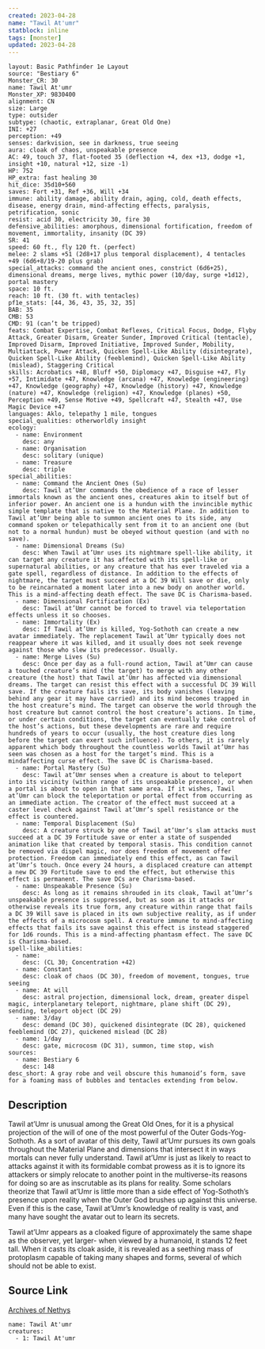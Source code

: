 ```yaml
---
created: 2023-04-28
name: "Tawil At'umr"
statblock: inline
tags: [monster]
updated: 2023-04-28
---
```

```statblock
layout: Basic Pathfinder 1e Layout
source: "Bestiary 6"
Monster_CR: 30
name: Tawil At'umr
Monster_XP: 9830400
alignment: CN
size: Large
type: outsider
subtype: (chaotic, extraplanar, Great Old One)
INI: +27
perception: +49
senses: darkvision, see in darkness, true seeing
aura: cloak of chaos, unspeakable presence
AC: 49, touch 37, flat-footed 35 (deflection +4, dex +13, dodge +1, insight +10, natural +12, size -1)
HP: 752
HP_extra: fast healing 30
hit_dice: 35d10+560
saves: Fort +31, Ref +36, Will +34
immune: ability damage, ability drain, aging, cold, death effects, disease, energy drain, mind-affecting effects, paralysis, petrification, sonic
resist: acid 30, electricity 30, fire 30
defensive_abilities: amorphous, dimensional fortification, freedom of movement, immortality, insanity (DC 39)
SR: 41
speed: 60 ft., fly 120 ft. (perfect)
melee: 2 slams +51 (2d8+17 plus temporal displacement), 4 tentacles +49 (6d6+8/19-20 plus grab)
special_attacks: command the ancient ones, constrict (6d6+25), dimensional dreams, merge lives, mythic power (10/day, surge +1d12), portal mastery
space: 10 ft.
reach: 10 ft. (30 ft. with tentacles)
pf1e_stats: [44, 36, 43, 35, 32, 35]
BAB: 35
CMB: 53
CMD: 91 (can’t be tripped)
feats: Combat Expertise, Combat Reflexes, Critical Focus, Dodge, Flyby Attack, Greater Disarm, Greater Sunder, Improved Critical (tentacle), Improved Disarm, Improved Initiative, Improved Sunder, Mobility, Multiattack, Power Attack, Quicken Spell-Like Ability (disintegrate), Quicken Spell-Like Ability (feeblemind), Quicken Spell-Like Ability (mislead), Staggering Critical
skills: Acrobatics +48, Bluff +50, Diplomacy +47, Disguise +47, Fly +57, Intimidate +47, Knowledge (arcana) +47, Knowledge (engineering) +47, Knowledge (geography) +47, Knowledge (history) +47, Knowledge (nature) +47, Knowledge (religion) +47, Knowledge (planes) +50, Perception +49, Sense Motive +49, Spellcraft +47, Stealth +47, Use Magic Device +47
languages: Aklo, telepathy 1 mile, tongues
special_qualities: otherworldly insight
ecology:
  - name: Environment
    desc: any
  - name: Organisation
    desc: solitary (unique)
  - name: Treasure
    desc: triple
special_abilities:
  - name: Command the Ancient Ones (Su)
    desc: Tawil at’Umr commands the obedience of a race of lesser immortals known as the ancient ones, creatures akin to itself but of inferior power. An ancient one is a hundun with the invincible mythic simple template that is native to the Material Plane. In addition to Tawil at’Umr being able to summon ancient ones to its side, any command spoken or telepathically sent from it to an ancient one (but not to a normal hundun) must be obeyed without question (and with no save).
  - name: Dimensional Dreams (Su)
    desc: When Tawil at’Umr uses its nightmare spell-like ability, it can target any creature it has affected with its spell-like or supernatural abilities, or any creature that has ever traveled via a gate spell, regardless of distance. In addition to the effects of nightmare, the target must succeed at a DC 39 Will save or die, only to be reincarnated a moment later into a new body on another world. This is a mind-affecting death effect. The save DC is Charisma-based.
  - name: Dimensional Fortification (Ex)
    desc: Tawil at’Umr cannot be forced to travel via teleportation effects unless it so chooses.
  - name: Immortality (Ex)
    desc: If Tawil at’Umr is killed, Yog-Sothoth can create a new avatar immediately. The replacement Tawil at’Umr typically does not reappear where it was killed, and it usually does not seek revenge against those who slew its predecessor. Usually.
  - name: Merge Lives (Su)
    desc: Once per day as a full-round action, Tawil at’Umr can cause a touched creature’s mind (the target) to merge with any other creature (the host) that Tawil at’Umr has affected via dimensional dreams. The target can resist this effect with a successful DC 39 Will save. If the creature fails its save, its body vanishes (leaving behind any gear it may have carried) and its mind becomes trapped in the host creature’s mind. The target can observe the world through the host creature but cannot control the host creature’s actions. In time, or under certain conditions, the target can eventually take control of the host’s actions, but these developments are rare and require hundreds of years to occur (usually, the host creature dies long before the target can exert such influence). To others, it is rarely apparent which body throughout the countless worlds Tawil at’Umr has seen was chosen as a host for the target’s mind. This is a mindaffecting curse effect. The save DC is Charisma-based.
  - name: Portal Mastery (Su)
    desc: Tawil at’Umr senses when a creature is about to teleport into its vicinity (within range of its unspeakable presence), or when a portal is about to open in that same area. If it wishes, Tawil at’Umr can block the teleportation or portal effect from occurring as an immediate action. The creator of the effect must succeed at a caster level check against Tawil at’Umr’s spell resistance or the effect is countered.
  - name: Temporal Displacement (Su)
    desc: A creature struck by one of Tawil at’Umr’s slam attacks must succeed at a DC 39 Fortitude save or enter a state of suspended animation like that created by temporal stasis. This condition cannot be removed via dispel magic, nor does freedom of movement offer protection. Freedom can immediately end this effect, as can Tawil at’Umr’s touch. Once every 24 hours, a displaced creature can attempt a new DC 39 Fortitude save to end the effect, but otherwise this effect is permanent. The save DCs are Charisma-based.
  - name: Unspeakable Presence (Su)
    desc: As long as it remains shrouded in its cloak, Tawil at’Umr’s unspeakable presence is suppressed, but as soon as it attacks or otherwise reveals its true form, any creature within range that fails a DC 39 Will save is placed in its own subjective reality, as if under the effects of a microcosm spell. A creature immune to mind-affecting effects that fails its save against this effect is instead staggered for 1d6 rounds. This is a mind-affecting phantasm effect. The save DC is Charisma-based.
spell-like_abilities:
  - name:
    desc: (CL 30; Concentration +42)
  - name: Constant
    desc: cloak of chaos (DC 30), freedom of movement, tongues, true seeing
  - name: At will
    desc: astral projection, dimensional lock, dream, greater dispel magic, interplanetary teleport, nightmare, plane shift (DC 29), sending, teleport object (DC 29)
  - name: 3/day
    desc: demand (DC 30), quickened disintegrate (DC 28), quickened feeblemind (DC 27), quickened mislead (DC 28)
  - name: 1/day
    desc: gate, microcosm (DC 31), summon, time stop, wish
sources:
  - name: Bestiary 6
    desc: 148
desc_short: A gray robe and veil obscure this humanoid’s form, save for a foaming mass of bubbles and tentacles extending from below.
```
## Description
Tawil at’Umr is unusual among the Great Old Ones, for it is a physical projection of the will of one of the most powerful of the Outer Gods-Yog-Sothoth. As a sort of avatar of this deity, Tawil at’Umr pursues its own goals throughout the Material Plane and dimensions that intersect it in ways mortals can never fully understand. Tawil at’Umr is just as likely to react to attacks against it with its formidable combat prowess as it is to ignore its attackers or simply relocate to another point in the multiverse-its reasons for doing so are as inscrutable as its plans for reality. Some scholars theorize that Tawil at’Umr is little more than a side effect of Yog-Sothoth’s presence upon reality when the Outer God brushes up against this universe. Even if this is the case, Tawil at’Umr’s knowledge of reality is vast, and many have sought the avatar out to learn its secrets. 

Tawil at’Umr appears as a cloaked figure of approximately the same shape as the observer, yet larger- when viewed by a humanoid, it stands 12 feet tall. When it casts its cloak aside, it is revealed as a seething mass of protoplasm capable of taking many shapes and forms, several of which should not be able to exist.
## Source Link
[Archives of Nethys](https://aonprd.com/MonsterDisplay.aspx?ItemName=Tawil%20At%27umr)
```encounter-table
name: Tawil At'umr
creatures:
  - 1: Tawil At'umr
```
